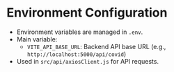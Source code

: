 # Environment Configuration

- Environment variables are managed in `.env`.
- Main variable:
  - `VITE_API_BASE_URL`: Backend API base URL (e.g., `http://localhost:5000/api/covid`)
- Used in `src/api/axiosClient.js` for API requests.